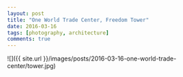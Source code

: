 ```yaml
---
layout: post
title: "One World Trade Center, Freedom Tower"
date: 2016-03-16
tags: [photography, architecture]
comments: true
---
```

![]({{ site.url }}/images/posts/2016-03-16-one-world-trade-center/tower.jpg)

